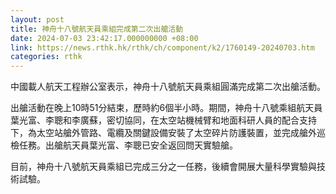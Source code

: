 ```yaml
---
layout: post
title: 神舟十八號航天員乘組完成第二次出艙活動
date: 2024-07-03 23:42:17.000000000 +08:00
link: https://news.rthk.hk/rthk/ch/component/k2/1760149-20240703.htm
categories: rthk
---
```


中國載人航天工程辦公室表示，神舟十八號航天員乘組圓滿完成第二次出艙活動。

出艙活動在晚上10時51分結束，歷時約6個半小時。期間，神舟十八號乘組航天員葉光富、李聰和李廣蘇，密切協同，在太空站機械臂和地面科研人員的配合支持下，為太空站艙外管路、電纜及關鍵設備安裝了太空碎片防護裝置，並完成艙外巡檢任務。出艙航天員葉光富、李聰已安全返回問天實驗艙。

目前，神舟十八號航天員乘組已完成三分之一任務，後續會開展大量科學實驗與技術試驗。
